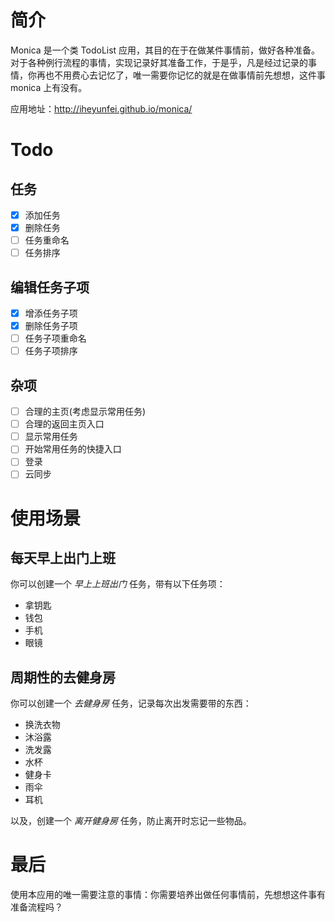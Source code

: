 # 简介

Monica 是一个类 TodoList 应用，其目的在于在做某件事情前，做好各种准备。对于各种例行流程的事情，实现记录好其准备工作，于是乎，凡是经过记录的事情，你再也不用费心去记忆了，唯一需要你记忆的就是在做事情前先想想，这件事 monica 上有没有。

应用地址：http://iheyunfei.github.io/monica/

# Todo

## 任务

- [x] 添加任务
- [x] 删除任务
- [ ] 任务重命名
- [ ] 任务排序

## 编辑任务子项

- [x] 增添任务子项
- [x] 删除任务子项
- [ ] 任务子项重命名
- [ ] 任务子项排序

## 杂项

- [ ] 合理的主页(考虑显示常用任务)
- [ ] 合理的返回主页入口
- [ ] 显示常用任务
- [ ] 开始常用任务的快捷入口
- [ ] 登录
- [ ] 云同步

# 使用场景

## 每天早上出门上班

你可以创建一个 _早上上班出门_ 任务，带有以下任务项：

- 拿钥匙
- 钱包
- 手机
- 眼镜

## 周期性的去健身房

你可以创建一个 _去健身房_ 任务，记录每次出发需要带的东西：

- 换洗衣物
- 沐浴露
- 洗发露
- 水杯
- 健身卡
- 雨伞
- 耳机

以及，创建一个 _离开健身房_ 任务，防止离开时忘记一些物品。

# 最后

使用本应用的唯一需要注意的事情：你需要培养出做任何事情前，先想想这件事有准备流程吗？

